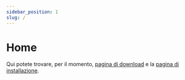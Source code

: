 ```yaml
---
sidebar_position: 1
slug: /
---
```


# Home
Qui potete trovare, per il momento, [pagina di download](./downloads) e la [pagina di installazione](./installation).